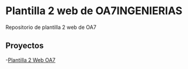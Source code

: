 # Plantilla 2 web de OA7INGENIERIAS

Repositorio de plantilla 2 web de OA7

## Proyectos

-[Plantilla 2 Web OA7](https://leoandy23.github.io/plantilla-2-web-oa7/OA7)
